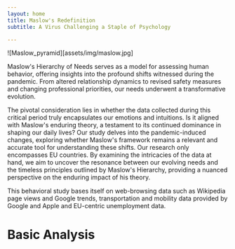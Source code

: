 ```yaml
---
layout: home
title: Maslow's Redefinition
subtitle: A Virus Challenging a Staple of Psychology

---
```

![Maslow_pyramid][assets/img/maslow.jpg]

Maslow's Hierarchy of Needs serves as a model for assessing human behavior, offering insights into the profound shifts witnessed during the pandemic. From altered relationship dynamics to revised safety measures and changing professional priorities, our needs underwent a transformative evolution.

The pivotal consideration lies in whether the data collected during this critical period truly encapsulates our emotions and intuitions. Is it aligned with Maslow's enduring theory, a testament to its continued dominance in shaping our daily lives? Our study delves into the pandemic-induced changes, exploring whether Maslow's framework remains a relevant and accurate tool for understanding these shifts. 
Our research only encompasses EU countries. By examining the intricacies of the data at hand, we aim to uncover the resonance between our evolving needs and the timeless principles outlined by Maslow's Hierarchy, providing a nuanced perspective on the enduring impact of his theory.

This behavioral study bases itself on web-browsing data such as Wikipedia page views and Google trends, transportation and mobility data provided by Google and Apple and EU-centric unemployment data.
# Basic Analysis
